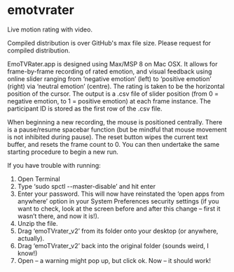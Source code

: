 # emotvrater
Live motion rating with video. 

Compiled distribution is over GitHub's max file size. Please request for compiled distribution.

EmoTVRater.app is designed using Max/MSP 8 on Mac OSX. It allows for frame-by-frame recording of rated emotion, and visual feedback using online slider ranging from ‘negative emotion’ (left) to ‘positive emotion’ (right) via ‘neutral emotion’ (centre). The rating is taken to be the horizontal position of the cursor. The output is a .csv file of slider position (from 0 = negative emotion, to 1 = positive emotion) at each frame instance. The participant ID is stored as the first row of the .csv file. 

When beginning a new recording, the mouse is positioned centrally. There is a pause/resume spacebar function (but be mindful that mouse movement is not inhibited during pause). The reset button wipes the current text buffer, and resets the frame count to 0. You can then undertake the same starting procedure to begin a new run.


If you have trouble with running:

1. Open Terminal
2. Type ‘sudo spctl --master-disable’ and hit enter
3. Enter your password. This will now have reinstated the ‘open apps from anywhere’ option in your System Preferences security settings (if you want to check, look at the screen before and after this change – first it wasn’t there, and now it is!).
4. Unzip the file.
5. Drag ‘emoTVrater_v2’ from its folder onto your desktop (or anywhere, actually).
6. Drag ‘emoTVrater_v2’ back into the original folder (sounds weird, I know!)
7. Open – a warning might pop up, but click ok. Now – it should work!
